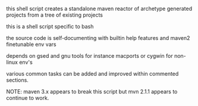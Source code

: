 this shell script creates a standalone maven reactor of archetype generated projects from a tree of existing projects

this is a shell script specific to bash

the source code is self-documenting with builtin help features and maven2 finetunable env vars

depends on gsed and gnu tools for instance macports or cygwin for non-linux env's

various common tasks can be added and improved within commented sections.

NOTE: maven 3.x appears to break this script but mvn 2.1.1 appears to continue to work.